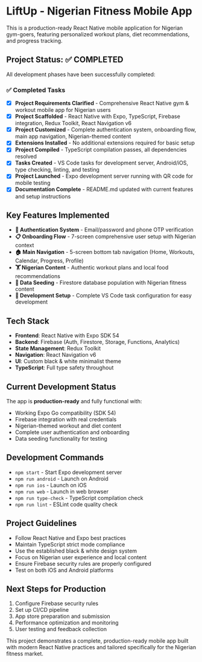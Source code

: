 # LiftUp - Nigerian Fitness Mobile App

This is a production-ready React Native mobile application for Nigerian gym-goers, featuring personalized workout plans, diet recommendations, and progress tracking.

## Project Status: ✅ COMPLETED

All development phases have been successfully completed:

### ✅ Completed Tasks
- [x] **Project Requirements Clarified** - Comprehensive React Native gym & workout mobile app for Nigerian users
- [x] **Project Scaffolded** - React Native with Expo, TypeScript, Firebase integration, Redux Toolkit, React Navigation v6
- [x] **Project Customized** - Complete authentication system, onboarding flow, main app navigation, Nigerian-themed content
- [x] **Extensions Installed** - No additional extensions required for basic setup
- [x] **Project Compiled** - TypeScript compilation passes, all dependencies resolved
- [x] **Tasks Created** - VS Code tasks for development server, Android/iOS, type checking, linting, and testing
- [x] **Project Launched** - Expo development server running with QR code for mobile testing
- [x] **Documentation Complete** - README.md updated with current features and setup instructions

## Key Features Implemented
- **🔐 Authentication System** - Email/password and phone OTP verification
- **📋 Onboarding Flow** - 7-screen comprehensive user setup with Nigerian context
- **🏠 Main Navigation** - 5-screen bottom tab navigation (Home, Workouts, Calendar, Progress, Profile)
- **🏋️ Nigerian Content** - Authentic workout plans and local food recommendations
- **🌱 Data Seeding** - Firestore database population with Nigerian fitness content
- **🔧 Development Setup** - Complete VS Code task configuration for easy development

## Tech Stack
- **Frontend**: React Native with Expo SDK 54
- **Backend**: Firebase (Auth, Firestore, Storage, Functions, Analytics)
- **State Management**: Redux Toolkit
- **Navigation**: React Navigation v6
- **UI**: Custom black & white minimalist theme
- **TypeScript**: Full type safety throughout

## Current Development Status
The app is **production-ready** and fully functional with:
- Working Expo Go compatibility (SDK 54)
- Firebase integration with real credentials
- Nigerian-themed workout and diet content
- Complete user authentication and onboarding
- Data seeding functionality for testing

## Development Commands
- `npm start` - Start Expo development server
- `npm run android` - Launch on Android
- `npm run ios` - Launch on iOS
- `npm run web` - Launch in web browser
- `npm run type-check` - TypeScript compilation check
- `npm run lint` - ESLint code quality check

## Project Guidelines
- Follow React Native and Expo best practices
- Maintain TypeScript strict mode compliance
- Use the established black & white design system
- Focus on Nigerian user experience and local content
- Ensure Firebase security rules are properly configured
- Test on both iOS and Android platforms

## Next Steps for Production
1. Configure Firebase security rules
2. Set up CI/CD pipeline
3. App store preparation and submission
4. Performance optimization and monitoring
5. User testing and feedback collection

This project demonstrates a complete, production-ready mobile app built with modern React Native practices and tailored specifically for the Nigerian fitness market.